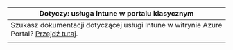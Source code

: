 |                            Dotyczy: usługa Intune w portalu klasycznym                            |
|------------------------------------------------------------------------------------------------|
| Szukasz dokumentacji dotyczącej usługi Intune w witrynie Azure Portal? [Przejdź tutaj](/intune/what-is-intune). |
|                                                                                                |

